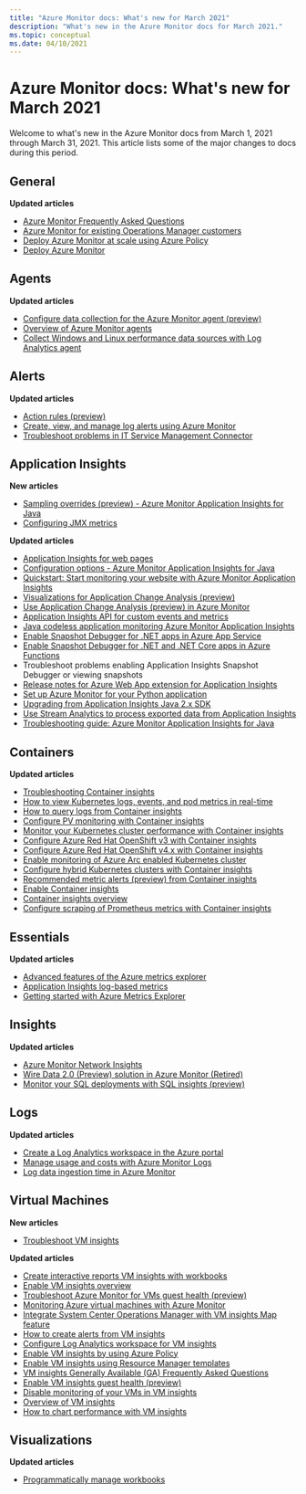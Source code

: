 ```yaml
---
title: "Azure Monitor docs: What's new for March 2021"
description: "What's new in the Azure Monitor docs for March 2021."
ms.topic: conceptual
ms.date: 04/10/2021
---
```


# Azure Monitor docs: What's new for March 2021

Welcome to what's new in the Azure Monitor docs from March 1, 2021 through March 31, 2021. This article lists some of the major changes to docs during this period.

## General

**Updated articles**

- [Azure Monitor Frequently Asked Questions](faq.md)
- [Azure Monitor for existing Operations Manager customers](azure-monitor-operations-manager.md)
- [Deploy Azure Monitor at scale using Azure Policy](deploy-scale.md)
- [Deploy Azure Monitor](deploy.md)
   
## Agents

**Updated articles**

- [Configure data collection for the Azure Monitor agent (preview)](/azure/azure-monitoragents/data-collection-rule-azure-monitor-agent.md)
- [Overview of Azure Monitor agents](/azure/azure-monitoragents/agents-overview.md)
- [Collect Windows and Linux performance data sources with Log Analytics agent](/azure/azure-monitoragents/data-sources-performance-counters.md)

## Alerts

**Updated articles**

- [Action rules (preview)](/azure/azure-monitoralerts/alerts-action-rules.md)
- [Create, view, and manage log alerts using Azure Monitor](/azure/azure-monitoralerts/alerts-log.md)
- [Troubleshoot problems in IT Service Management Connector](/azure/azure-monitoralerts/itsmc-troubleshoot-overview.md)

## Application Insights

**New articles**

- [Sampling overrides (preview) - Azure Monitor Application Insights for Java](/azure/azure-monitorapp/java-standalone-sampling-overrides.md)
- [Configuring JMX metrics](/azure/azure-monitorapp/java-jmx-metrics-configuration.md)

**Updated articles**

- [Application Insights for web pages](/azure/azure-monitorapp/javascript.md)
- [Configuration options - Azure Monitor Application Insights for Java](/azure/azure-monitorapp/java-standalone-config.md)
- [Quickstart: Start monitoring your website with Azure Monitor Application Insights](/azure/azure-monitorapp/website-monitoring.md)
- [Visualizations for Application Change Analysis (preview)](/azure/azure-monitorapp/change-analysis-visualizations.md)
- [Use Application Change Analysis (preview) in Azure Monitor](/azure/azure-monitorapp/change-analysis.md)
- [Application Insights API for custom events and metrics](/azure/azure-monitorapp/api-custom-events-metrics.md)
- [Java codeless application monitoring Azure Monitor Application Insights](/azure/azure-monitorapp/java-in-process-agent.md)
- [Enable Snapshot Debugger for .NET apps in Azure App Service](/azure/azure-monitorapp/snapshot-debugger-appservice.md)
- [Enable Snapshot Debugger for .NET and .NET Core apps in Azure Functions](/azure/azure-monitorapp/snapshot-debugger-function-app.md)
- [<a id=troubleshooting></a> Troubleshoot problems enabling Application Insights Snapshot Debugger or viewing snapshots](/azure/azure-monitorapp/snapshot-debugger-troubleshoot.md)
- [Release notes for Azure Web App extension for Application Insights](/azure/azure-monitorapp/web-app-extension-release-notes.md)
- [Set up Azure Monitor for your Python application](/azure/azure-monitorapp/opencensus-python.md)
- [Upgrading from Application Insights Java 2.x SDK](/azure/azure-monitorapp/java-standalone-upgrade-from-2x.md)
- [Use Stream Analytics to process exported data from Application Insights](/azure/azure-monitorapp/export-stream-analytics.md)
- [Troubleshooting guide: Azure Monitor Application Insights for Java](/azure/azure-monitorapp/java-standalone-troubleshoot.md)

## Containers

**Updated articles**

- [Troubleshooting Container insights](/azure/azure-monitorcontainers/container-insights-troubleshoot.md)
- [How to view Kubernetes logs, events, and pod metrics in real-time](/azure/azure-monitorcontainers/container-insights-livedata-overview.md)
- [How to query logs from Container insights](/azure/azure-monitorcontainers/container-insights-log-search.md)
- [Configure PV monitoring with Container insights](/azure/azure-monitorcontainers/container-insights-persistent-volumes.md)
- [Monitor your Kubernetes cluster performance with Container insights](/azure/azure-monitorcontainers/container-insights-analyze.md)
- [Configure Azure Red Hat OpenShift v3 with Container insights](/azure/azure-monitorcontainers/container-insights-azure-redhat-setup.md)
- [Configure Azure Red Hat OpenShift v4.x with Container insights](/azure/azure-monitorcontainers/container-insights-azure-redhat4-setup.md)
- [Enable monitoring of Azure Arc enabled Kubernetes cluster](/azure/azure-monitorcontainers/container-insights-enable-arc-enabled-clusters.md)
- [Configure hybrid Kubernetes clusters with Container insights](/azure/azure-monitorcontainers/container-insights-hybrid-setup.md)
- [Recommended metric alerts (preview) from Container insights](/azure/azure-monitorcontainers/container-insights-metric-alerts.md)
- [Enable Container insights](/azure/azure-monitorcontainers/container-insights-onboard.md)
- [Container insights overview](/azure/azure-monitorcontainers/container-insights-overview.md)
- [Configure scraping of Prometheus metrics with Container insights](/azure/azure-monitorcontainers/container-insights-prometheus-integration.md)

## Essentials

**Updated articles**

- [Advanced features of the Azure metrics explorer](/azure/azure-monitoressentials/metrics-charts.md)
- [Application Insights log-based metrics](/azure/azure-monitoressentials/app-insights-metrics.md)
- [Getting started with Azure Metrics Explorer](/azure/azure-monitoressentials/metrics-getting-started.md)


## Insights

**Updated articles**

- [Azure Monitor Network Insights](/azure/azure-monitorinsights/network-insights-overview.md)
- [Wire Data 2.0 (Preview) solution in Azure Monitor (Retired)](/azure/azure-monitorinsights/wire-data.md)
- [Monitor your SQL deployments with SQL insights (preview)](/azure/azure-monitorinsights/sql-insights-overview.md)

## Logs

**Updated articles**

- [Create a Log Analytics workspace in the Azure portal](/azure/azure-monitorlogs/quick-create-workspace.md)
- [Manage usage and costs with Azure Monitor Logs](/azure/azure-monitorlogs/manage-cost-storage.md)
- [Log data ingestion time in Azure Monitor](/azure/azure-monitorlogs/data-ingestion-time.md)

## Virtual Machines

**New articles**

- [Troubleshoot VM insights](/azure/azure-monitorvm/vminsights-troubleshoot.md)

**Updated articles**

- [Create interactive reports VM insights with workbooks](/azure/azure-monitorvm/vminsights-workbooks.md)
- [Enable VM insights overview](/azure/azure-monitorvm/vminsights-enable-overview.md)
- [Troubleshoot Azure Monitor for VMs guest health (preview)](/azure/azure-monitorvm/vminsights-health-troubleshoot.md)
- [Monitoring Azure virtual machines with Azure Monitor](/azure/azure-monitorvm/monitor-vm-azure.md)
- [Integrate System Center Operations Manager with VM insights Map feature](/azure/azure-monitorvm/service-map-scom.md)
- [How to create alerts from VM insights](/azure/azure-monitorvm/vminsights-alerts.md)
- [Configure Log Analytics workspace for VM insights](/azure/azure-monitorvm/vminsights-configure-workspace.md)
- [Enable VM insights by using Azure Policy](/azure/azure-monitorvm/vminsights-enable-policy.md)
- [Enable VM insights using Resource Manager templates](/azure/azure-monitorvm/vminsights-enable-resource-manager.md)
- [VM insights Generally Available (GA) Frequently Asked Questions](/azure/azure-monitorvm/vminsights-ga-release-faq.md)
- [Enable VM insights guest health (preview)](/azure/azure-monitorvm/vminsights-health-enable.md)
- [Disable monitoring of your VMs in VM insights](/azure/azure-monitorvm/vminsights-optout.md)
- [Overview of VM insights](/azure/azure-monitorvm/vminsights-overview.md)
- [How to chart performance with VM insights](/azure/azure-monitorvm/vminsights-performance.md)

## Visualizations

**Updated articles**

- [Programmatically manage workbooks](/azure/azure-monitorvisualize/workbooks-automate.md)

